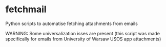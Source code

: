 # fetchmail
Python scripts to automatise fetching attachments from emails

WARNING: Some universalization isses are present (this script was made specifically for emails from University of Warsaw USOS app attachments)
